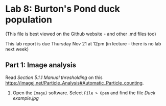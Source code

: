 # Lab 8: Burton's Pond duck population
(This file is best viewed on the Github website - and other .md files too)

This lab report is due Thursday Nov 21 at 12pm (in lecture - there is no lab next week)

## Part 1: Image analysis
Read _Section 5.1.1 Manual thresholding_ on this https://imagej.net/Particle_Analysis#Automatic_Particle_counting.
1. Open the `ImageJ` software. Select `File > Open` and find the file _Duck example.jpg_
